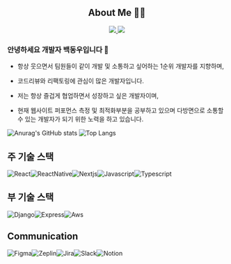 <div align='center'>
    
## About Me ‍👨‍💻

<div>
    <a href="https://interesting-longan-2b3.notion.site/ee7224efb8b143eda8a57e8e96fc9b7a">
        <img src="https://img.shields.io/badge/Notion-white?&style=flat-square&logo=notion&logoColor=black"/>
    </a>
    <a href="https://velog.io/@100dongwoo">
        <img src="https://img.shields.io/badge/Velog-1DBF73?style=flat-square&logo=Vimeo&logoColor=white"/>
    </a>
</div>


</div>

### 안녕하세요 개발자 백동우입니다 👋

<!-- - 코딩 보단 여행하는걸 좋아하지만 2순위로 코딩을 좋아하는 개발자 입니다.

- 소통과 협업 하면서 말을 많이 하는걸 좋아하는 개발자 입니다.

- 풀스택 개발자가 되기 위해 Django를 공부하며 스탭을 밞아가고 있습니다. -->

- 항상 웃으면서 팀원들이 같이 개발 및 소통하고 싶어하는 1순위  개발자를 지향하며,

- 코드리뷰와 리팩토링에 관심이 많은 개발자입니다.

- 저는 항상 즐겁게 협업하면서 성장하고 싶은 개발자이며,

- 현재 웹사이트 퍼포먼스 측정 및 최적화부분을 공부하고 있으며 다방면으로  소통할 수 있는 개발자가 되기 위한 노력을 하고 있습니다.




![Anurag's GitHub stats](https://github-readme-stats.vercel.app/api?username=100dongwoo&show_icons=true&theme=radical) 
![Top Langs](https://github-readme-stats.vercel.app/api/top-langs/?username=100dongwoo&layout=compact)



## 주 기술 스택
    
<div style="display: flex;">
    <img alt="React" src ="https://img.shields.io/badge/React-61dafb?&style=for-the-badge&logo=react&logoColor=black"/>
    <img alt="ReactNative" src ="https://img.shields.io/badge/React_Native-61dafb?&style=for-the-badge&logo=react&logoColor=black"/>
    <img alt="Nextjs" src="https://img.shields.io/badge/Next.js-000000?style=for-the-badge&logo=Next.js&logoColor=white"/>
    <img alt="Javascript" src ="https://img.shields.io/badge/Javascript-EFD919?&style=for-the-badge&logo=javascript&logoColor=black"/> 
    <img alt="Typescript" src ="https://img.shields.io/badge/Typescript-3178c6?&style=for-the-badge&logo=typescript&logoColor=white"/>
</div>

## 부 기술 스택

<div style="display: flex;">
    <img alt="Django" src ="https://img.shields.io/badge/Django-0C3C26?&style=for-the-badge&logo=django&logoColor=white"/>
    <img alt="Express" src ="https://img.shields.io/badge/Express-aeaeae?&style=for-the-badge&logo=express&logoColor=white"/>
<img alt="Aws" src ="https://img.shields.io/badge/Aws-f0931e?&style=for-the-badge"/>
</div>

## Communication

<div style="display: flex;">
    <img alt="Figma" src ="https://img.shields.io/badge/Figma-EB4B1D?style=for-the-badge&logo=figma&logoColor=white"/>
    <img alt="Zeplin" src ="https://img.shields.io/badge/Zeplin-F69833?style=for-the-badge&logo=zeplin&logoColor=white"/>
    <img alt="Jira" src ="https://img.shields.io/badge/Jira-247FF4?&style=for-the-badge&logo=jira&logoColor=white"/>
    <img alt="Slack" src ="https://img.shields.io/badge/Slack-4a154b?&style=for-the-badge&logo=slack&logoColor=white"/>
    <img alt="Notion" src ="https://img.shields.io/badge/Notion-white?&style=for-the-badge&logo=notion&logoColor=black"/>
</div>
